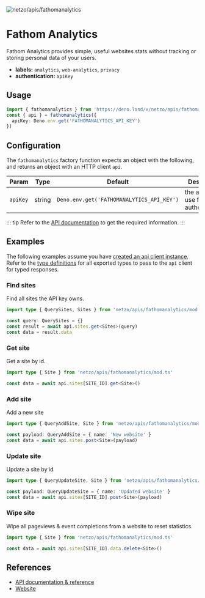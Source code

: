 <img src="https://raw.githubusercontent.com/netzo/netzo/main/assets/apis/fathomanalytics.svg" alt="netzo/apis/fathomanalytics" class="mb-5 w-75px">

# Fathom Analytics

Fathom Analytics provides simple, useful websites stats without tracking or storing personal data of your users.

- **labels:** `analytics`, `web-analytics`, `privacy`
- **authentication:** `apiKey`

## Usage

```ts
import { fathomanalytics } from 'https://deno.land/x/netzo/apis/fathomanalytics/mod.ts'
const { api } = fathomanalytics({
  apiKey: Deno.env.get('FATHOMANALYTICS_API_KEY')
})
```

## Configuration

The `fathomanalytics` factory function expects an object with the following, and returns an object with an HTTP client `api`.

| Param    | Type   | Default                                    | Description                           |
|----------|--------|--------------------------------------------|---------------------------------------|
| `apiKey` | string | `Deno.env.get('FATHOMANALYTICS_API_KEY') ` | the api key to use for authentication |

::: tip Refer to the [API documentation](https://usefathom.com/api#introduction) to get the required information.
:::

## Examples

The following examples assume you have [created an api client instance](#usage). Refer to the [type definitions](https://deno.land/x/netzo/apis/fathomanalytics/types.ts) for all exported types to pass to the `api` client for typed responses.

### Find sites

 Find all sites the API key owns.

```ts
import type { QuerySites, Sites } from 'netzo/apis/fathomanalytics/mod.ts'

const query: QuerySites = {}
const result = await api.sites.get<Sites>(query)
const data = result.data
```

### Get site

Get a site by id.

```ts
import type { Site } from 'netzo/apis/fathomanalytics/mod.ts'

const data = await api.sites[SITE_ID].get<Site>()
```


### Add site

Add a new site

```ts
import type { QueryAddSite, Site } from 'netzo/apis/fathomanalytics/mod.ts'

const payload: QueryAddSite = { name: 'New website' }
const data = await api.sites.post<Site>(payload)
```

### Update site

Update a site by id

```ts
import type { QueryUpdateSite, Site } from 'netzo/apis/fathomanalytics/mod.ts'

const payload: QueryUpdateSite = { name: 'Updated website' }
const data = await api.sites[SITE_ID].post<Site>(payload)
```

### Wipe site

Wipe all pageviews & event completions from a website to reset statistics.

```ts
import type { Site } from 'netzo/apis/fathomanalytics/mod.ts'

const data = await api.sites[SITE_ID].data.delete<Site>()
```

## References

- [API documentation & reference](https://usefathom.com/api#introduction)
- [Website](https://usefathom.com/)


